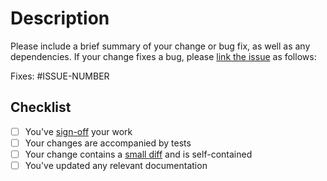 # Description

Please include a brief summary of your change or bug fix, as well as any dependencies. If your change fixes a bug, please [link the issue](https://docs.github.com/en/issues/tracking-your-work-with-issues/linking-a-pull-request-to-an-issue) as follows:

Fixes: #ISSUE-NUMBER


## Checklist

- [ ] You've [sign-off](https://github.com/OpenLineage/OpenLineage/blob/main/why-the-dco.md) your work
- [ ] Your changes are accompanied by tests
- [ ] Your change contains a [small diff](https://kurtisnusbaum.medium.com/stacked-diffs-keeping-phabricator-diffs-small-d9964f4dcfa6) and is self-contained
- [ ] You've updated any relevant documentation